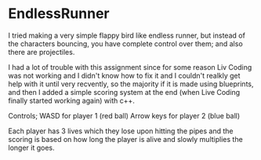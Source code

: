 # EndlessRunner

 I tried making a very simple flappy bird like endless runner, but instead of the characters bouncing, you have complete control over them; and also there are projectiles.

 I had a lot of trouble with this assignment since for some reason Liv Coding was not working and I didn't know how to fix it and I couldn't realkly get help with it until very recvently, so the majority if it is made using blueprints, and then I added a simple scoring system at the end (when Live Coding finally started working again) with c++. 

Controls;
WASD for player 1 (red ball)
Arrow keys for player 2 (blue ball)

Each player has 3 lives which they lose upon hitting the pipes and the scoring is based on how long the player is alive and slowly multiplies the longer it goes.
